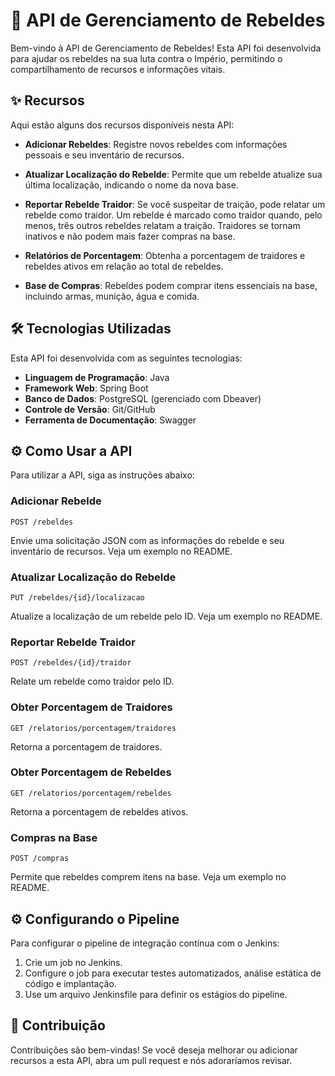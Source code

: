 # 🚀 API de Gerenciamento de Rebeldes

Bem-vindo à API de Gerenciamento de Rebeldes! Esta API foi desenvolvida para ajudar os rebeldes na sua luta contra o Império, permitindo o compartilhamento de recursos e informações vitais.

## ✨ Recursos

Aqui estão alguns dos recursos disponíveis nesta API:

- **Adicionar Rebeldes**: Registre novos rebeldes com informações pessoais e seu inventário de recursos.

- **Atualizar Localização do Rebelde**: Permite que um rebelde atualize sua última localização, indicando o nome da nova base.

- **Reportar Rebelde Traidor**: Se você suspeitar de traição, pode relatar um rebelde como traidor. Um rebelde é marcado como traidor quando, pelo menos, três outros rebeldes relatam a traição. Traidores se tornam inativos e não podem mais fazer compras na base.

- **Relatórios de Porcentagem**: Obtenha a porcentagem de traidores e rebeldes ativos em relação ao total de rebeldes.

- **Base de Compras**: Rebeldes podem comprar itens essenciais na base, incluindo armas, munição, água e comida.

## 🛠️ Tecnologias Utilizadas

Esta API foi desenvolvida com as seguintes tecnologias:

- **Linguagem de Programação**: Java
- **Framework Web**: Spring Boot
- **Banco de Dados**: PostgreSQL (gerenciado com Dbeaver)
- **Controle de Versão**: Git/GitHub
- **Ferramenta de Documentação**: Swagger

## ⚙️ Como Usar a API

Para utilizar a API, siga as instruções abaixo:

### Adicionar Rebelde

```http
POST /rebeldes
```

Envie uma solicitação JSON com as informações do rebelde e seu inventário de recursos. Veja um exemplo no README.

### Atualizar Localização do Rebelde

```http
PUT /rebeldes/{id}/localizacao
```

Atualize a localização de um rebelde pelo ID. Veja um exemplo no README.

### Reportar Rebelde Traidor

```http
POST /rebeldes/{id}/traidor
```

Relate um rebelde como traidor pelo ID.

### Obter Porcentagem de Traidores

```http
GET /relatorios/porcentagem/traidores
```

Retorna a porcentagem de traidores.

### Obter Porcentagem de Rebeldes

```http
GET /relatorios/porcentagem/rebeldes
```

Retorna a porcentagem de rebeldes ativos.

### Compras na Base

```http
POST /compras
```

Permite que rebeldes comprem itens na base. Veja um exemplo no README.

## ⚙️ Configurando o Pipeline

Para configurar o pipeline de integração contínua com o Jenkins:

1. Crie um job no Jenkins.
2. Configure o job para executar testes automatizados, análise estática de código e implantação.
3. Use um arquivo Jenkinsfile para definir os estágios do pipeline.

## 🤖 Contribuição

Contribuições são bem-vindas! Se você deseja melhorar ou adicionar recursos a esta API, abra um pull request e nós adoraríamos revisar.


